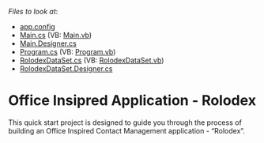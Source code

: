 <!-- default file list -->
*Files to look at*:

* [app.config](./CS/app.config)
* [Main.cs](./CS/Main.cs) (VB: [Main.vb](./VB/Main.vb))
* [Main.Designer.cs](./CS/Main.Designer.cs)
* [Program.cs](./CS/Program.cs) (VB: [Program.vb](./VB/Program.vb))
* [RolodexDataSet.cs](./CS/RolodexDataSet.cs) (VB: [RolodexDataSet.vb](./VB/RolodexDataSet.vb))
* [RolodexDataSet.Designer.cs](./CS/RolodexDataSet.Designer.cs)
<!-- default file list end -->
# Office Insipred Application - Rolodex


<p>This quick start project is designed to guide you through the process of building an Office Inspired Contact Management application - “Rolodex”.</p>

<br/>


